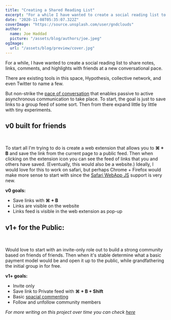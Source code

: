 ```yaml
---
title: "Creating a Shared Reading List"
excerpt: "For a while I have wanted to create a social reading list to share notes links comments and highlights with friends at a new conversational pace."
date: "2020-11-08T05:35:07.322Z"
coverImage: "https://source.unsplash.com/user/gndclouds"
author:
  name: Joe Haddad
  picture: "/assets/blog/authors/joe.jpeg"
ogImage:
  url: "/assets/blog/preview/cover.jpg"
---
```


For a while, I have wanted to create a social reading list to share notes, links, comments, and highlights with friends at a new conversational pace.

There are existing tools in this space, Hypothesis, collective network, and even Twitter to name a few.

But non-strike the [pace of conversation](https://paper.dropbox.com/doc/Pace-layering-for-communication-and-messaging--A_AGMqTduRXMy7nq4vEfpi6_Ag-6MiaurO6u6l9g9SDkqO8O) that enables passive to active asynchronous communication to take place. To start, the goal is just to save links to a group feed of some sort. Then from there expand little by little with tiny experiments.
&nbsp;

## v0 built for friends

&nbsp;

To start all I'm trying to do is create a web extension that allows you to **⌘ + B** and save the link from the current page to a public feed. Then when clicking on the extension icon you can see the feed of links that you and others have saved. (Eventually, this would also be a website.) Ideally, I would love for this to work on safari, but perhaps Chrome + Firefox would make more sense to start with since the [Safari WebApp JS](https://developer.apple.com/documentation/safariextensions) support is very new.
&nbsp;

**v0 goals:**
&nbsp;

- Save links with **⌘ + B**
- Links are visible on the website
- Links feed is visible in the web extension as pop-up
  &nbsp;

## v1+ for the Public:

&nbsp;

Would love to start with an invite-only role out to build a strong community based on friends of friends. Then when it's stable determine what a basic payment model would be and open it up to the public, while grandfathering the initial group in for free.
&nbsp;

**v1+ goals:**
&nbsp;

- Invite only
- Save link to Private feed with **⌘ + B + Shift**
- Basic [spacial commenting]()
- Follow and unfollow community members
  &nbsp;

_For more writing on this project over time you can check [here](https://gndclouds.cc/tags/commons/)_
